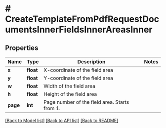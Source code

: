 # # CreateTemplateFromPdfRequestDocumentsInnerFieldsInnerAreasInner

## Properties

Name | Type | Description | Notes
------------ | ------------- | ------------- | -------------
**x** | **float** | X-coordinate of the field area |
**y** | **float** | Y-coordinate of the field area |
**w** | **float** | Width of the field area |
**h** | **float** | Height of the field area |
**page** | **int** | Page number of the field area. Starts from 1. |

[[Back to Model list]](../../README.md#models) [[Back to API list]](../../README.md#endpoints) [[Back to README]](../../README.md)
